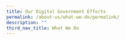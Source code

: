 ```yaml
---
title: Our Digital Government Efforts
permalink: /about-us/what-we-do/permalink/
description: ""
third_nav_title: What We Do
---
```

